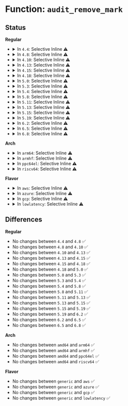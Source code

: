 # Function: <code>audit_remove_mark</code>

## Status
<b>Regular</b>
<ul>
<li>
<details>
<summary>In <code>4.4</code>: Selective Inline ⚠️</summary>

```c
void audit_remove_mark(struct audit_fsnotify_mark *audit_mark);
```

**Collision:** Unique Global

**Inline:** Selective

**Transformation:** False

**Instances:**

```
In kernel/audit_fsnotify.c (ffffffff8112aa50)
Location: kernel/audit_fsnotify.c:144
Inline: True
Inline callers:
  - kernel/audit_fsnotify.c:audit_remove_mark_rule
Direct callers:
  - kernel/auditfilter.c:audit_dupe_rule
  - kernel/auditfilter.c:audit_rule_change
  - kernel/auditfilter.c:audit_rule_change
  - kernel/auditfilter.c:audit_update_lsm_rules
  - kernel/audit_watch.c:audit_update_watch
  - kernel/audit_watch.c:audit_watch_handle_event
  - kernel/audit_tree.c:kill_rules
```
**Symbols:**

```
ffffffff8112aa50-ffffffff8112aa78: audit_remove_mark (STB_GLOBAL)
```
</details>
</li>
<li>
<details>
<summary>In <code>4.8</code>: Selective Inline ⚠️</summary>

```c
void audit_remove_mark(struct audit_fsnotify_mark *audit_mark);
```

**Collision:** Unique Global

**Inline:** Selective

**Transformation:** False

**Instances:**

```
In kernel/audit_fsnotify.c (ffffffff81132c76)
Location: kernel/audit_fsnotify.c:144
Inline: True
Inline callers:
  - kernel/audit_fsnotify.c:audit_remove_mark_rule
Direct callers:
  - kernel/auditfilter.c:audit_update_lsm_rules
  - kernel/auditfilter.c:audit_rule_change
  - kernel/auditfilter.c:audit_rule_change
  - kernel/auditfilter.c:audit_dupe_rule
  - kernel/audit_watch.c:audit_watch_handle_event
  - kernel/audit_watch.c:audit_update_watch
  - kernel/audit_tree.c:kill_rules
```
**Symbols:**

```
ffffffff81132c40-ffffffff81132c68: audit_remove_mark (STB_GLOBAL)
```
</details>
</li>
<li>
<details>
<summary>In <code>4.10</code>: Selective Inline ⚠️</summary>

```c
void audit_remove_mark(struct audit_fsnotify_mark *audit_mark);
```

**Collision:** Unique Global

**Inline:** Selective

**Transformation:** False

**Instances:**

```
In kernel/audit_fsnotify.c (ffffffff8113c9c6)
Location: kernel/audit_fsnotify.c:143
Inline: True
Inline callers:
  - kernel/audit_fsnotify.c:audit_remove_mark_rule
Direct callers:
  - kernel/auditfilter.c:audit_update_lsm_rules
  - kernel/auditfilter.c:audit_rule_change
  - kernel/auditfilter.c:audit_rule_change
  - kernel/auditfilter.c:audit_dupe_rule
  - kernel/audit_watch.c:audit_watch_handle_event
  - kernel/audit_watch.c:audit_update_watch
  - kernel/audit_tree.c:kill_rules
```
**Symbols:**

```
ffffffff8113c990-ffffffff8113c9b8: audit_remove_mark (STB_GLOBAL)
```
</details>
</li>
<li>
<details>
<summary>In <code>4.13</code>: Selective Inline ⚠️</summary>

```c
void audit_remove_mark(struct audit_fsnotify_mark *audit_mark);
```

**Collision:** Unique Global

**Inline:** Selective

**Transformation:** False

**Instances:**

```
In kernel/audit_fsnotify.c (ffffffff8113e056)
Location: kernel/audit_fsnotify.c:143
Inline: True
Inline callers:
  - kernel/audit_fsnotify.c:audit_remove_mark_rule
Direct callers:
  - kernel/auditfilter.c:audit_update_lsm_rules
  - kernel/auditfilter.c:audit_rule_change
  - kernel/auditfilter.c:audit_rule_change
  - kernel/auditfilter.c:audit_dupe_rule
  - kernel/audit_watch.c:audit_watch_handle_event
  - kernel/audit_watch.c:audit_update_watch
  - kernel/audit_tree.c:kill_rules
```
**Symbols:**

```
ffffffff8113e020-ffffffff8113e048: audit_remove_mark (STB_GLOBAL)
```
</details>
</li>
<li>
<details>
<summary>In <code>4.15</code>: Selective Inline ⚠️</summary>

```c
void audit_remove_mark(struct audit_fsnotify_mark *audit_mark);
```

**Collision:** Unique Global

**Inline:** Selective

**Transformation:** False

**Instances:**

```
In kernel/audit_fsnotify.c (ffffffff8114ae26)
Location: kernel/audit_fsnotify.c:143
Inline: True
Inline callers:
  - kernel/audit_fsnotify.c:audit_remove_mark_rule
Direct callers:
  - kernel/auditfilter.c:audit_update_lsm_rules
  - kernel/auditfilter.c:audit_rule_change
  - kernel/auditfilter.c:audit_rule_change
  - kernel/auditfilter.c:audit_dupe_rule
  - kernel/audit_watch.c:audit_watch_handle_event
  - kernel/audit_watch.c:audit_update_watch
  - kernel/audit_tree.c:kill_rules
```
**Symbols:**

```
ffffffff8114adf0-ffffffff8114ae18: audit_remove_mark (STB_GLOBAL)
```
</details>
</li>
<li>
<details>
<summary>In <code>4.18</code>: Selective Inline ⚠️</summary>

```c
void audit_remove_mark(struct audit_fsnotify_mark *audit_mark);
```

**Collision:** Unique Global

**Inline:** Selective

**Transformation:** False

**Instances:**

```
In kernel/audit_fsnotify.c (ffffffff81159885)
Location: kernel/audit_fsnotify.c:143
Inline: True
Inline callers:
  - kernel/audit_fsnotify.c:audit_remove_mark_rule
Direct callers:
  - kernel/auditfilter.c:audit_update_lsm_rules
  - kernel/auditfilter.c:audit_rule_change
  - kernel/auditfilter.c:audit_rule_change
  - kernel/auditfilter.c:audit_dupe_rule
  - kernel/audit_watch.c:audit_watch_handle_event
  - kernel/audit_watch.c:audit_update_watch
  - kernel/audit_tree.c:kill_rules
```
**Symbols:**

```
ffffffff81159850-ffffffff81159878: audit_remove_mark (STB_GLOBAL)
```
</details>
</li>
<li>
<details>
<summary>In <code>5.0</code>: Selective Inline ⚠️</summary>

```c
void audit_remove_mark(struct audit_fsnotify_mark *audit_mark);
```

**Collision:** Unique Global

**Inline:** Selective

**Transformation:** False

**Instances:**

```
In kernel/audit_fsnotify.c (ffffffff811667f5)
Location: kernel/audit_fsnotify.c:141
Inline: True
Inline callers:
  - kernel/audit_fsnotify.c:audit_remove_mark_rule
Direct callers:
  - kernel/auditfilter.c:audit_update_lsm_rules
  - kernel/auditfilter.c:audit_rule_change
  - kernel/auditfilter.c:audit_rule_change
  - kernel/auditfilter.c:audit_dupe_rule
  - kernel/audit_watch.c:audit_watch_handle_event
  - kernel/audit_watch.c:audit_update_watch
  - kernel/audit_tree.c:kill_rules
```
**Symbols:**

```
ffffffff811667c0-ffffffff811667e8: audit_remove_mark (STB_GLOBAL)
```
</details>
</li>
<li>
<details>
<summary>In <code>5.3</code>: Selective Inline ⚠️</summary>

```c
void audit_remove_mark(struct audit_fsnotify_mark *audit_mark);
```

**Collision:** Unique Global

**Inline:** Selective

**Transformation:** False

**Instances:**

```
In kernel/audit_fsnotify.c (ffffffff811733c5)
Location: kernel/audit_fsnotify.c:132
Inline: True
Inline callers:
  - kernel/audit_fsnotify.c:audit_remove_mark_rule
Direct callers:
  - kernel/auditfilter.c:audit_update_lsm_rules
  - kernel/auditfilter.c:audit_rule_change
  - kernel/auditfilter.c:audit_dupe_rule
  - kernel/auditfilter.c:audit_data_to_entry
  - kernel/audit_watch.c:audit_watch_handle_event
  - kernel/audit_watch.c:audit_update_watch
  - kernel/audit_tree.c:kill_rules
```
**Symbols:**

```
ffffffff81173390-ffffffff811733ba: audit_remove_mark (STB_GLOBAL)
```
</details>
</li>
<li>
<details>
<summary>In <code>5.4</code>: Selective Inline ⚠️</summary>

```c
void audit_remove_mark(struct audit_fsnotify_mark *audit_mark);
```

**Collision:** Unique Global

**Inline:** Selective

**Transformation:** False

**Instances:**

```
In kernel/audit_fsnotify.c (ffffffff8117f235)
Location: kernel/audit_fsnotify.c:132
Inline: True
Inline callers:
  - kernel/audit_fsnotify.c:audit_remove_mark_rule
Direct callers:
  - kernel/auditfilter.c:audit_update_lsm_rules
  - kernel/auditfilter.c:audit_rule_change
  - kernel/auditfilter.c:audit_dupe_rule
  - kernel/auditfilter.c:audit_data_to_entry
  - kernel/audit_watch.c:audit_watch_handle_event
  - kernel/audit_watch.c:audit_update_watch
  - kernel/audit_tree.c:kill_rules
```
**Symbols:**

```
ffffffff8117f200-ffffffff8117f22a: audit_remove_mark (STB_GLOBAL)
```
</details>
</li>
<li>
<details>
<summary>In <code>5.8</code>: Selective Inline ⚠️</summary>

```c
void audit_remove_mark(struct audit_fsnotify_mark *audit_mark);
```

**Collision:** Unique Global

**Inline:** Selective

**Transformation:** False

**Instances:**

```
In kernel/audit_fsnotify.c (ffffffff81192745)
Location: kernel/audit_fsnotify.c:132
Inline: True
Inline callers:
  - kernel/audit_fsnotify.c:audit_remove_mark_rule
Direct callers:
  - kernel/auditfilter.c:update_lsm_rules
  - kernel/auditfilter.c:audit_rule_change
  - kernel/auditfilter.c:audit_dupe_rule
  - kernel/auditfilter.c:audit_data_to_entry
  - kernel/audit_watch.c:audit_remove_parent_watches
  - kernel/audit_watch.c:audit_update_watch
  - kernel/audit_tree.c:kill_rules
```
**Symbols:**

```
ffffffff81192710-ffffffff8119273c: audit_remove_mark (STB_GLOBAL)
```
</details>
</li>
<li>
<details>
<summary>In <code>5.11</code>: Selective Inline ⚠️</summary>

```c
void audit_remove_mark(struct audit_fsnotify_mark *audit_mark);
```

**Collision:** Unique Global

**Inline:** Selective

**Transformation:** False

**Instances:**

```
In kernel/audit_fsnotify.c (ffffffff8118f8b5)
Location: kernel/audit_fsnotify.c:132
Inline: True
Inline callers:
  - kernel/audit_fsnotify.c:audit_remove_mark_rule
Direct callers:
  - kernel/auditfilter.c:update_lsm_rules
  - kernel/auditfilter.c:audit_rule_change
  - kernel/auditfilter.c:audit_dupe_rule
  - kernel/auditfilter.c:audit_data_to_entry
  - kernel/audit_watch.c:audit_remove_parent_watches
  - kernel/audit_watch.c:audit_update_watch
  - kernel/audit_tree.c:kill_rules
```
**Symbols:**

```
ffffffff8118f880-ffffffff8118f8ac: audit_remove_mark (STB_GLOBAL)
```
</details>
</li>
<li>
<details>
<summary>In <code>5.13</code>: Selective Inline ⚠️</summary>

```c
void audit_remove_mark(struct audit_fsnotify_mark *audit_mark);
```

**Collision:** Unique Global

**Inline:** Selective

**Transformation:** False

**Instances:**

```
In kernel/audit_fsnotify.c (ffffffff811907f5)
Location: kernel/audit_fsnotify.c:132
Inline: True
Inline callers:
  - kernel/audit_fsnotify.c:audit_remove_mark_rule
Direct callers:
  - kernel/auditfilter.c:audit_update_lsm_rules
  - kernel/auditfilter.c:audit_rule_change
  - kernel/auditfilter.c:audit_dupe_rule
  - kernel/auditfilter.c:audit_data_to_entry
  - kernel/audit_watch.c:audit_remove_parent_watches
  - kernel/audit_watch.c:audit_update_watch
  - kernel/audit_tree.c:kill_rules
```
**Symbols:**

```
ffffffff811907c0-ffffffff811907ec: audit_remove_mark (STB_GLOBAL)
```
</details>
</li>
<li>
<details>
<summary>In <code>5.15</code>: Selective Inline ⚠️</summary>

```c
void audit_remove_mark(struct audit_fsnotify_mark *audit_mark);
```

**Collision:** Unique Global

**Inline:** Selective

**Transformation:** False

**Instances:**

```
In kernel/audit_fsnotify.c (ffffffff811b96d5)
Location: kernel/audit_fsnotify.c:132
Inline: True
Inline callers:
  - kernel/audit_fsnotify.c:audit_remove_mark_rule
Direct callers:
  - kernel/auditfilter.c:audit_update_lsm_rules
  - kernel/auditfilter.c:audit_rule_change
  - kernel/auditfilter.c:audit_dupe_rule
  - kernel/auditfilter.c:audit_data_to_entry
  - kernel/audit_watch.c:audit_remove_parent_watches
  - kernel/audit_watch.c:audit_update_watch
  - kernel/audit_tree.c:kill_rules
```
**Symbols:**

```
ffffffff811b96a0-ffffffff811b96cc: audit_remove_mark (STB_GLOBAL)
```
</details>
</li>
<li>
<details>
<summary>In <code>5.19</code>: Selective Inline ⚠️</summary>

```c
void audit_remove_mark(struct audit_fsnotify_mark *audit_mark);
```

**Collision:** Unique Global

**Inline:** Selective

**Transformation:** False

**Instances:**

```
In kernel/audit_fsnotify.c (ffffffff811ec7d5)
Location: kernel/audit_fsnotify.c:133
Inline: True
Inline callers:
  - kernel/audit_fsnotify.c:audit_remove_mark_rule
Direct callers:
  - kernel/auditfilter.c:audit_update_lsm_rules
  - kernel/auditfilter.c:audit_rule_change
  - kernel/auditfilter.c:audit_dupe_rule
  - kernel/auditfilter.c:audit_data_to_entry
  - kernel/audit_watch.c:audit_remove_parent_watches
  - kernel/audit_watch.c:audit_update_watch
  - kernel/audit_tree.c:kill_rules
```
**Symbols:**

```
ffffffff811ec790-ffffffff811ec7c3: audit_remove_mark (STB_GLOBAL)
```
</details>
</li>
<li>
<details>
<summary>In <code>6.2</code>: Selective Inline ⚠️</summary>

```c
void audit_remove_mark(struct audit_fsnotify_mark *audit_mark);
```

**Collision:** Unique Global

**Inline:** Selective

**Transformation:** False

**Instances:**

```
In kernel/audit_fsnotify.c (ffffffff81232cd5)
Location: kernel/audit_fsnotify.c:133
Inline: True
Inline callers:
  - kernel/audit_fsnotify.c:audit_remove_mark_rule
Direct callers:
  - kernel/auditfilter.c:audit_update_lsm_rules
  - kernel/auditfilter.c:audit_rule_change
  - kernel/auditfilter.c:audit_dupe_rule
  - kernel/auditfilter.c:audit_data_to_entry
  - kernel/audit_watch.c:audit_remove_parent_watches
  - kernel/audit_watch.c:audit_update_watch
  - kernel/audit_tree.c:kill_rules
```
**Symbols:**

```
ffffffff81232c80-ffffffff81232cb3: audit_remove_mark (STB_GLOBAL)
```
</details>
</li>
<li>
<details>
<summary>In <code>6.5</code>: Selective Inline ⚠️</summary>

```c
void audit_remove_mark(struct audit_fsnotify_mark *audit_mark);
```

**Collision:** Unique Global

**Inline:** Selective

**Transformation:** False

**Instances:**

```
In kernel/audit_fsnotify.c (ffffffff81249955)
Location: kernel/audit_fsnotify.c:133
Inline: True
Inline callers:
  - kernel/audit_fsnotify.c:audit_remove_mark_rule
Direct callers:
  - kernel/auditfilter.c:audit_update_lsm_rules
  - kernel/auditfilter.c:audit_rule_change
  - kernel/auditfilter.c:audit_dupe_rule
  - kernel/auditfilter.c:audit_data_to_entry
  - kernel/audit_watch.c:audit_remove_parent_watches
  - kernel/audit_watch.c:audit_update_watch
  - kernel/audit_tree.c:kill_rules
```
**Symbols:**

```
ffffffff81249900-ffffffff81249933: audit_remove_mark (STB_GLOBAL)
```
</details>
</li>
<li>
<details>
<summary>In <code>6.8</code>: Selective Inline ⚠️</summary>

```c
void audit_remove_mark(struct audit_fsnotify_mark *audit_mark);
```

**Collision:** Unique Global

**Inline:** Selective

**Transformation:** False

**Instances:**

```
In kernel/audit_fsnotify.c (ffffffff81263865)
Location: kernel/audit_fsnotify.c:133
Inline: True
Inline callers:
  - kernel/audit_fsnotify.c:audit_remove_mark_rule
Direct callers:
  - kernel/auditfilter.c:audit_update_lsm_rules
  - kernel/auditfilter.c:audit_rule_change
  - kernel/auditfilter.c:audit_dupe_rule
  - kernel/auditfilter.c:audit_data_to_entry
  - kernel/audit_watch.c:audit_remove_parent_watches
  - kernel/audit_watch.c:audit_update_watch
  - kernel/audit_tree.c:kill_rules
```
**Symbols:**

```
ffffffff81263810-ffffffff81263843: audit_remove_mark (STB_GLOBAL)
```
</details>
</li>
</ul>
<b>Arch</b>
<ul>
<li>
<details>
<summary>In <code>arm64</code>: Selective Inline ⚠️</summary>

```c
void audit_remove_mark(struct audit_fsnotify_mark *audit_mark);
```

**Collision:** Unique Global

**Inline:** Selective

**Transformation:** False

**Instances:**

```
In kernel/audit_fsnotify.c (ffff8000101f4208)
Location: kernel/audit_fsnotify.c:132
Inline: True
Inline callers:
  - kernel/audit_fsnotify.c:audit_remove_mark_rule
Direct callers:
  - kernel/auditfilter.c:audit_update_lsm_rules
  - kernel/auditfilter.c:audit_rule_change
  - kernel/auditfilter.c:audit_dupe_rule
  - kernel/auditfilter.c:audit_data_to_entry
  - kernel/audit_watch.c:audit_watch_handle_event
  - kernel/audit_watch.c:audit_update_watch
  - kernel/audit_tree.c:kill_rules
```
**Symbols:**

```
ffff8000101f41b0-ffff8000101f41f0: audit_remove_mark (STB_GLOBAL)
```
</details>
</li>
<li>
<details>
<summary>In <code>armhf</code>: Selective Inline ⚠️</summary>

```c
void audit_remove_mark(struct audit_fsnotify_mark *audit_mark);
```

**Collision:** Unique Global

**Inline:** Selective

**Transformation:** False

**Instances:**

```
In kernel/audit_fsnotify.c (c04345b8)
Location: kernel/audit_fsnotify.c:132
Inline: True
Inline callers:
  - kernel/audit_fsnotify.c:audit_remove_mark_rule
Direct callers:
  - kernel/auditfilter.c:audit_update_lsm_rules
  - kernel/auditfilter.c:audit_rule_change
  - kernel/auditfilter.c:audit_dupe_rule
  - kernel/auditfilter.c:audit_data_to_entry
  - kernel/audit_watch.c:audit_watch_handle_event
  - kernel/audit_watch.c:audit_update_watch
  - kernel/audit_tree.c:kill_rules
```
**Symbols:**

```
c043456c-c04345a4: audit_remove_mark (STB_GLOBAL)
```
</details>
</li>
<li>
<details>
<summary>In <code>ppc64el</code>: Selective Inline ⚠️</summary>

```c
void audit_remove_mark(struct audit_fsnotify_mark *audit_mark);
```

**Collision:** Unique Global

**Inline:** Selective

**Transformation:** False

**Instances:**

```
In kernel/audit_fsnotify.c (c00000000026930c)
Location: kernel/audit_fsnotify.c:132
Inline: True
Inline callers:
  - kernel/audit_fsnotify.c:audit_remove_mark_rule
Direct callers:
  - kernel/auditfilter.c:audit_update_lsm_rules
  - kernel/auditfilter.c:audit_rule_change
  - kernel/auditfilter.c:audit_dupe_rule
  - kernel/auditfilter.c:audit_data_to_entry
  - kernel/audit_watch.c:audit_watch_handle_event
  - kernel/audit_watch.c:audit_update_watch
  - kernel/audit_tree.c:kill_rules
```
**Symbols:**

```
c0000000002692a0-c0000000002692f0: audit_remove_mark (STB_GLOBAL)
```
</details>
</li>
<li>
<details>
<summary>In <code>riscv64</code>: Selective Inline ⚠️</summary>

```c
void audit_remove_mark(struct audit_fsnotify_mark *audit_mark);
```

**Collision:** Unique Global

**Inline:** Selective

**Transformation:** False

**Instances:**

```
In kernel/audit_fsnotify.c (ffffffe0001674e6)
Location: kernel/audit_fsnotify.c:132
Inline: True
Inline callers:
  - kernel/audit_fsnotify.c:audit_remove_mark_rule
Direct callers:
  - kernel/auditfilter.c:audit_update_lsm_rules
  - kernel/auditfilter.c:audit_rule_change
  - kernel/auditfilter.c:audit_dupe_rule
  - kernel/auditfilter.c:audit_data_to_entry
  - kernel/audit_watch.c:audit_watch_handle_event
  - kernel/audit_watch.c:audit_update_watch
  - kernel/audit_tree.c:kill_rules
```
**Symbols:**

```
ffffffe000167492-ffffffe0001674d0: audit_remove_mark (STB_GLOBAL)
```
</details>
</li>
</ul>
<b>Flavor</b>
<ul>
<li>
<details>
<summary>In <code>aws</code>: Selective Inline ⚠️</summary>

```c
void audit_remove_mark(struct audit_fsnotify_mark *audit_mark);
```

**Collision:** Unique Global

**Inline:** Selective

**Transformation:** False

**Instances:**

```
In kernel/audit_fsnotify.c (ffffffff81177855)
Location: kernel/audit_fsnotify.c:132
Inline: True
Inline callers:
  - kernel/audit_fsnotify.c:audit_remove_mark_rule
Direct callers:
  - kernel/auditfilter.c:audit_update_lsm_rules
  - kernel/auditfilter.c:audit_rule_change
  - kernel/auditfilter.c:audit_dupe_rule
  - kernel/auditfilter.c:audit_data_to_entry
  - kernel/audit_watch.c:audit_watch_handle_event
  - kernel/audit_watch.c:audit_update_watch
  - kernel/audit_tree.c:kill_rules
```
**Symbols:**

```
ffffffff81177820-ffffffff8117784a: audit_remove_mark (STB_GLOBAL)
```
</details>
</li>
<li>
<details>
<summary>In <code>azure</code>: Selective Inline ⚠️</summary>

```c
void audit_remove_mark(struct audit_fsnotify_mark *audit_mark);
```

**Collision:** Unique Global

**Inline:** Selective

**Transformation:** False

**Instances:**

```
In kernel/audit_fsnotify.c (ffffffff8116a9f5)
Location: kernel/audit_fsnotify.c:132
Inline: True
Inline callers:
  - kernel/audit_fsnotify.c:audit_remove_mark_rule
Direct callers:
  - kernel/auditfilter.c:audit_update_lsm_rules
  - kernel/auditfilter.c:audit_rule_change
  - kernel/auditfilter.c:audit_dupe_rule
  - kernel/auditfilter.c:audit_data_to_entry
  - kernel/audit_watch.c:audit_watch_handle_event
  - kernel/audit_watch.c:audit_update_watch
  - kernel/audit_tree.c:kill_rules
```
**Symbols:**

```
ffffffff8116a9c0-ffffffff8116a9ea: audit_remove_mark (STB_GLOBAL)
```
</details>
</li>
<li>
<details>
<summary>In <code>gcp</code>: Selective Inline ⚠️</summary>

```c
void audit_remove_mark(struct audit_fsnotify_mark *audit_mark);
```

**Collision:** Unique Global

**Inline:** Selective

**Transformation:** False

**Instances:**

```
In kernel/audit_fsnotify.c (ffffffff81175625)
Location: kernel/audit_fsnotify.c:132
Inline: True
Inline callers:
  - kernel/audit_fsnotify.c:audit_remove_mark_rule
Direct callers:
  - kernel/auditfilter.c:audit_update_lsm_rules
  - kernel/auditfilter.c:audit_rule_change
  - kernel/auditfilter.c:audit_dupe_rule
  - kernel/auditfilter.c:audit_data_to_entry
  - kernel/audit_watch.c:audit_watch_handle_event
  - kernel/audit_watch.c:audit_update_watch
  - kernel/audit_tree.c:kill_rules
```
**Symbols:**

```
ffffffff811755f0-ffffffff8117561a: audit_remove_mark (STB_GLOBAL)
```
</details>
</li>
<li>
<details>
<summary>In <code>lowlatency</code>: Selective Inline ⚠️</summary>

```c
void audit_remove_mark(struct audit_fsnotify_mark *audit_mark);
```

**Collision:** Unique Global

**Inline:** Selective

**Transformation:** False

**Instances:**

```
In kernel/audit_fsnotify.c (ffffffff81182f05)
Location: kernel/audit_fsnotify.c:132
Inline: True
Inline callers:
  - kernel/audit_fsnotify.c:audit_remove_mark_rule
Direct callers:
  - kernel/auditfilter.c:audit_update_lsm_rules
  - kernel/auditfilter.c:audit_rule_change
  - kernel/auditfilter.c:audit_dupe_rule
  - kernel/auditfilter.c:audit_data_to_entry
  - kernel/audit_watch.c:audit_watch_handle_event
  - kernel/audit_watch.c:audit_update_watch
  - kernel/audit_tree.c:kill_rules
```
**Symbols:**

```
ffffffff81182ed0-ffffffff81182efa: audit_remove_mark (STB_GLOBAL)
```
</details>
</li>
</ul>

## Differences
<b>Regular</b>
<ul>
<li>
No changes between <code>4.4</code> and <code>4.8</code> ✅
</li>
<li>
No changes between <code>4.8</code> and <code>4.10</code> ✅
</li>
<li>
No changes between <code>4.10</code> and <code>4.13</code> ✅
</li>
<li>
No changes between <code>4.13</code> and <code>4.15</code> ✅
</li>
<li>
No changes between <code>4.15</code> and <code>4.18</code> ✅
</li>
<li>
No changes between <code>4.18</code> and <code>5.0</code> ✅
</li>
<li>
No changes between <code>5.0</code> and <code>5.3</code> ✅
</li>
<li>
No changes between <code>5.3</code> and <code>5.4</code> ✅
</li>
<li>
No changes between <code>5.4</code> and <code>5.8</code> ✅
</li>
<li>
No changes between <code>5.8</code> and <code>5.11</code> ✅
</li>
<li>
No changes between <code>5.11</code> and <code>5.13</code> ✅
</li>
<li>
No changes between <code>5.13</code> and <code>5.15</code> ✅
</li>
<li>
No changes between <code>5.15</code> and <code>5.19</code> ✅
</li>
<li>
No changes between <code>5.19</code> and <code>6.2</code> ✅
</li>
<li>
No changes between <code>6.2</code> and <code>6.5</code> ✅
</li>
<li>
No changes between <code>6.5</code> and <code>6.8</code> ✅
</li>
</ul>
<b>Arch</b>
<ul>
<li>
No changes between <code>amd64</code> and <code>arm64</code> ✅
</li>
<li>
No changes between <code>amd64</code> and <code>armhf</code> ✅
</li>
<li>
No changes between <code>amd64</code> and <code>ppc64el</code> ✅
</li>
<li>
No changes between <code>amd64</code> and <code>riscv64</code> ✅
</li>
</ul>
<b>Flavor</b>
<ul>
<li>
No changes between <code>generic</code> and <code>aws</code> ✅
</li>
<li>
No changes between <code>generic</code> and <code>azure</code> ✅
</li>
<li>
No changes between <code>generic</code> and <code>gcp</code> ✅
</li>
<li>
No changes between <code>generic</code> and <code>lowlatency</code> ✅
</li>
</ul>

